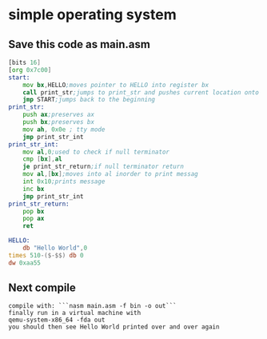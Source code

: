 # simple operating system
## Save this code as main.asm
```asm
[bits 16]
[org 0x7c00]
start:
	mov bx,HELLO;moves pointer to HELLO into register bx
	call print_str;jumps to print_str and pushes current location onto stack
	jmp START;jumps back to the beginning
print_str:
	push ax;preserves ax
	push bx;preserves bx
	mov ah, 0x0e ; tty mode
	jmp print_str_int
print_str_int:
	mov al,0;used to check if null terminator
	cmp [bx],al
	je print_str_return;if null terminator return
	mov al,[bx];moves into al inorder to print messag
	int 0x10;prints message
	inc bx
	jmp print_str_int
print_str_return:
	pop bx
	pop ax
	ret

HELLO:
	db "Hello World",0
times 510-($-$$) db 0
dw 0xaa55
```
## Next compile
	compile with: ```nasm main.asm -f bin -o out```
	finally run in a virtual machine with 
	qemu-system-x86_64 -fda out
	you should then see Hello World printed over and over again

